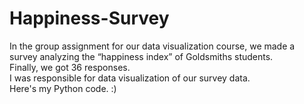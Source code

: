 # Happiness-Survey
In the group assignment for our data visualization course, we made a survey analyzing the “happiness index” of Goldsmiths students.  
Finally, we got 36 responses.    
I was responsible for data visualization of our survey data.   
Here's my Python code. :)


